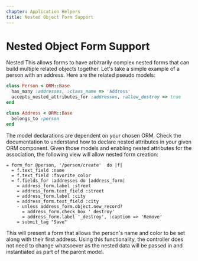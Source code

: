 ```yaml
---
chapter: Application Helpers
title: Nested Object Form Support
---
```


# Nested Object Form Support

Nested This allows forms to have arbitrarily complex nested forms that can
build multiple related objects together. Let's take a simple example of a person
with an address. Here are the related pseudo models:

```ruby
class Person < ORM::Base
  has_many :addresses, :class_name => 'Address'
  accepts_nested_attributes_for :addresses, :allow_destroy => true
end

class Address < ORM::Base
  belongs_to :person
end
```

The model declarations are dependent on your chosen ORM. Check the documentation
to understand how to declare nested attributes in your given ORM component.
Given those models and enabling nested attributes for the association, the
following view will allow nested form creation:

```haml
= form_for @person, '/person/create'  do |f|
  = f.text_field :name
  = f.text_field :favorite_color
  = f.fields_for :addresses do |address_form|
    = address_form.label :street
    = address_form.text_field :street
    = address_form.label :city
    = address_form.text_field :city
    - unless address_form.object.new_record?
      = address_form.check_box '_destroy'
      = address_form.label '_destroy', :caption => 'Remove'
    = submit_tag "Save"
```

This will present a form that allows the person's name and color to be set along
with their first address. Using this functionality, the controller does not need
to change whatsoever as the nested data will be passed in and instantiated as
part of the parent model.
